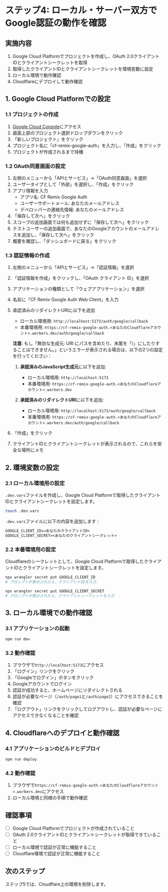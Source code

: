 # ステップ4: ローカル・サーバー双方でGoogle認証の動作を確認

## 実施内容

1. Google Cloud Platformでプロジェクトを作成し、OAuth 2.0クライアントIDとクライアントシークレットを取得
2. 取得したクライアントIDとクライアントシークレットを環境変数に設定
3. ローカル環境で動作確認
4. Cloudflareにデプロイして動作確認

## 1. Google Cloud Platformでの設定

### 1.1 プロジェクトの作成

1. [Google Cloud Console](https://console.cloud.google.com/)にアクセス
2. 画面上部のプロジェクト選択ドロップダウンをクリック
3. 「新しいプロジェクト」をクリック
4. プロジェクト名に「cf-remix-google-auth」を入力し、「作成」をクリック
5. プロジェクトが作成されるまで待機

### 1.2 OAuth同意画面の設定

1. 左側のメニューから「APIとサービス」→「OAuth同意画面」を選択
2. ユーザータイプとして「外部」を選択し、「作成」をクリック
3. アプリ情報を入力
   - アプリ名: CF Remix Google Auth
   - ユーザーサポートメール: あなたのメールアドレス
   - デベロッパーの連絡先情報: あなたのメールアドレス
4. 「保存して次へ」をクリック
5. スコープの追加画面では何も追加せずに「保存して次へ」をクリック
6. テストユーザーの追加画面で、あなたのGoogleアカウントのメールアドレスを追加し、「保存して次へ」をクリック
7. 概要を確認し、「ダッシュボードに戻る」をクリック

### 1.3 認証情報の作成

1. 左側のメニューから「APIとサービス」→「認証情報」を選択
2. 「認証情報を作成」をクリックし、「OAuth クライアント ID」を選択
3. アプリケーションの種類として「ウェブアプリケーション」を選択
4. 名前に「CF Remix Google Auth Web Client」を入力
5. 承認済みのリダイレクトURIに以下を追加
   - ローカル環境用: `http://localhost:5173/auth/google/callback`
   - 本番環境用: `https://cf-remix-google-auth.<あなたのCloudflareアカウント>.workers.dev/auth/google/callback`

   **注意**: もし「無効な生成元: URI にパスを含めたり、末尾を「/」にしたりすることはできません。」というエラーが表示される場合は、以下の2つの設定を行ってください：
   
   1. **承認済みのJavaScript生成元**に以下を追加:
      - ローカル環境用: `http://localhost:5173`
      - 本番環境用: `https://cf-remix-google-auth.<あなたのCloudflareアカウント>.workers.dev`
   
   2. **承認済みのリダイレクトURI**に以下を追加:
      - ローカル環境用: `http://localhost:5173/auth/google/callback`
      - 本番環境用: `https://cf-remix-google-auth.<あなたのCloudflareアカウント>.workers.dev/auth/google/callback`
6. 「作成」をクリック
7. クライアントIDとクライアントシークレットが表示されるので、これらを安全な場所にメモ

## 2. 環境変数の設定

### 2.1 ローカル環境用の設定

`.dev.vars`ファイルを作成し、Google Cloud Platformで取得したクライアントIDとクライアントシークレットを設定します。

```bash
touch .dev.vars
```

`.dev.vars`ファイルに以下の内容を追加します：

```txt
GOOGLE_CLIENT_ID=<あなたのクライアントID>
GOOGLE_CLIENT_SECRET=<あなたのクライアントシークレット>
```

### 2.2 本番環境用の設定

Cloudflareのシークレットとして、Google Cloud Platformで取得したクライアントIDとクライアントシークレットを設定します。

```bash
npx wrangler secret put GOOGLE_CLIENT_ID
# プロンプトが表示されたら、クライアントIDを入力

npx wrangler secret put GOOGLE_CLIENT_SECRET
# プロンプトが表示されたら、クライアントシークレットを入力
```

## 3. ローカル環境での動作確認

### 3.1 アプリケーションの起動

```bash
npm run dev
```

### 3.2 動作確認

1. ブラウザで`http://localhost:5173`にアクセス
2. 「ログイン」リンクをクリック
3. 「Googleでログイン」ボタンをクリック
4. Googleアカウントでログイン
5. 認証が成功すると、ホームページにリダイレクトされる
6. 認証が必要なページ（`/auth/page1`と`/auth/page2`）にアクセスできることを確認
7. 「ログアウト」リンクをクリックしてログアウトし、認証が必要なページにアクセスできなくなることを確認

## 4. Cloudflareへのデプロイと動作確認

### 4.1 アプリケーションのビルドとデプロイ

```bash
npm run deploy
```

### 4.2 動作確認

1. ブラウザで`https://cf-remix-google-auth.<あなたのCloudflareアカウント>.workers.dev`にアクセス
2. ローカル環境と同様の手順で動作確認

## 確認事項

- [ ] Google Cloud Platformでプロジェクトが作成されていること
- [ ] OAuth 2.0クライアントIDとクライアントシークレットが取得できていること
- [ ] ローカル環境で認証が正常に機能すること
- [ ] Cloudflare環境で認証が正常に機能すること

## 次のステップ

ステップ5では、Cloudflare上の環境を削除します。
